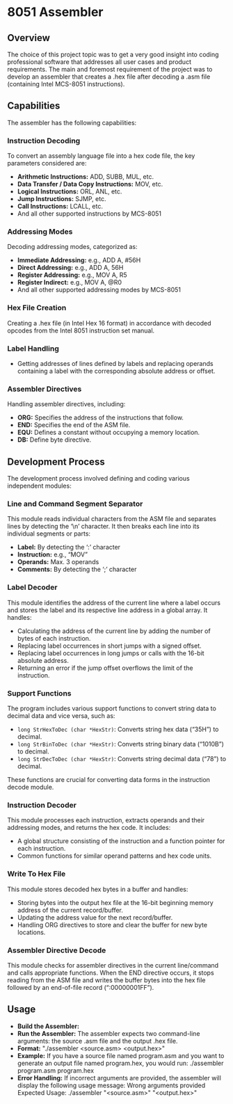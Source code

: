 # 8051 Assembler

## Overview
The choice of this project topic was to get a very good insight into coding professional software that addresses all user cases and product requirements. The main and foremost requirement of the project was to develop an assembler that creates a .hex file after decoding a .asm file (containing Intel MCS-8051 instructions).

## Capabilities
The assembler has the following capabilities:

### Instruction Decoding
To convert an assembly language file into a hex code file, the key parameters considered are:
- **Arithmetic Instructions:** ADD, SUBB, MUL, etc.
- **Data Transfer / Data Copy Instructions:** MOV, etc.
- **Logical Instructions:** ORL, ANL, etc.
- **Jump Instructions:** SJMP, etc.
- **Call Instructions:** LCALL, etc.
- And all other supported instructions by MCS-8051

### Addressing Modes
Decoding addressing modes, categorized as:
- **Immediate Addressing:** e.g., ADD A, #56H
- **Direct Addressing:** e.g., ADD A, 56H
- **Register Addressing:** e.g., MOV A, R5
- **Register Indirect:** e.g., MOV A, @R0
- And all other supported addressing modes by MCS-8051

### Hex File Creation
Creating a .hex file (in Intel Hex 16 format) in accordance with decoded opcodes from the Intel 8051 instruction set manual.

### Label Handling
- Getting addresses of lines defined by labels and replacing operands containing a label with the corresponding absolute address or offset.
  
### Assembler Directives
Handling assembler directives, including:
- **ORG:** Specifies the address of the instructions that follow.
- **END:** Specifies the end of the ASM file.
- **EQU:** Defines a constant without occupying a memory location.
- **DB:** Define byte directive.

## Development Process
The development process involved defining and coding various independent modules:

### Line and Command Segment Separator
This module reads individual characters from the ASM file and separates lines by detecting the ‘\n’ character. It then breaks each line into its individual segments or parts:
- **Label:** By detecting the ‘:’ character
- **Instruction:** e.g., “MOV”
- **Operands:** Max. 3 operands
- **Comments:** By detecting the ‘;’ character

### Label Decoder
This module identifies the address of the current line where a label occurs and stores the label and its respective line address in a global array. It handles:
- Calculating the address of the current line by adding the number of bytes of each instruction.
- Replacing label occurrences in short jumps with a signed offset.
- Replacing label occurrences in long jumps or calls with the 16-bit absolute address.
- Returning an error if the jump offset overflows the limit of the instruction.

### Support Functions
The program includes various support functions to convert string data to decimal data and vice versa, such as:
- `long StrHexToDec (char *HexStr)`: Converts string hex data (“35H”) to decimal.
- `long StrBinToDec (char *HexStr)`: Converts string binary data (“1010B”) to decimal.
- `long StrDecToDec (char *HexStr)`: Converts string decimal data (“78”) to decimal.

These functions are crucial for converting data forms in the instruction decode module.

### Instruction Decoder
This module processes each instruction, extracts operands and their addressing modes, and returns the hex code. It includes:
- A global structure consisting of the instruction and a function pointer for each instruction.
- Common functions for similar operand patterns and hex code units.

### Write To Hex File
This module stores decoded hex bytes in a buffer and handles:
- Storing bytes into the output hex file at the 16-bit beginning memory address of the current record/buffer.
- Updating the address value for the next record/buffer.
- Handling ORG directives to store and clear the buffer for new byte locations.

### Assembler Directive Decode
This module checks for assembler directives in the current line/command and calls appropriate functions. When the END directive occurs, it stops reading from the ASM file and writes the buffer bytes into the hex file followed by an end-of-file record (“:00000001FF”).

## Usage
- **Build the Assembler:**
- **Run the Assembler:** The assembler expects two command-line arguments: the source .asm file and the output .hex file.
- **Format:** "./assembler <source.asm> <output.hex>"
- **Example:** If you have a source file named program.asm and you want to generate an output file named program.hex, you would run: ./assembler program.asm program.hex
- **Error Handling:** If incorrect arguments are provided, the assembler will display the following usage message:
Wrong arguments provided
Expected Usage: ./assembler "<source.asm>" "<output.hex>"

